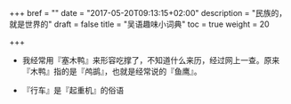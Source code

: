 +++
bref = ""
date = "2017-05-20T09:13:15+02:00"
description = "民族的，就是世界的"
draft = false
title = "吴语趣味小词典"
toc = true
weight = 20

+++

* 我经常用『塞木鸭』来形容吃撑了，不知道什么来历，经过网上一查。原来『木鸭』指的是『鸬鹚』，也就是经常说的『鱼鹰』。

* 『行车』是『起重机』的俗语

